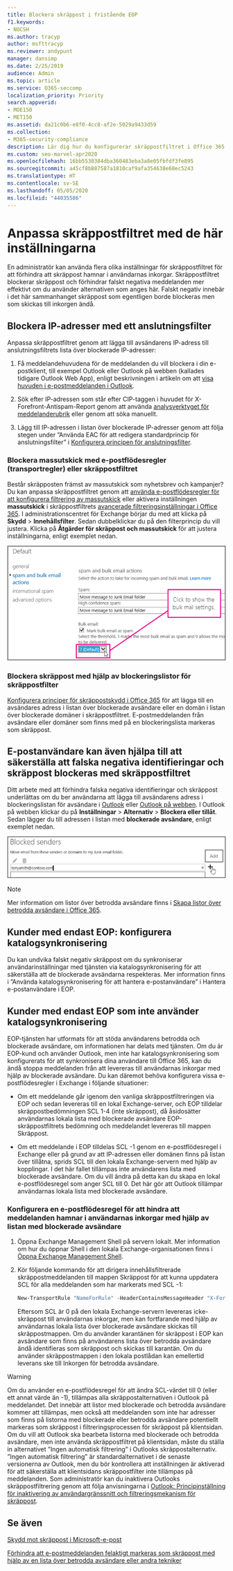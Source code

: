 ```yaml
---
title: Blockera skräppost i fristående EOP
f1.keywords:
- NOCSH
ms.author: tracyp
author: msfttracyp
ms.reviewer: andypunt
manager: dansimp
ms.date: 2/25/2019
audience: Admin
ms.topic: article
ms.service: O365-seccomp
localization_priority: Priority
search.appverid:
- MOE150
- MET150
ms.assetid: da21c0b6-e8f0-4cc8-af2e-5029a9433d59
ms.collection:
- M365-security-compliance
description: Lär dig hur du konfigurerar skräppostfiltret i Office 365 för att blockera skräppost och förhindra felaktiga negativa meddelanden.
ms.custom: seo-marvel-apr2020
ms.openlocfilehash: 16bb5530384dba360483eba3a8e05fbfdf3fe895
ms.sourcegitcommit: a45cf8b887587a1810caf9afa354638e68ec5243
ms.translationtype: HT
ms.contentlocale: sv-SE
ms.lasthandoff: 05/05/2020
ms.locfileid: "44035586"
---
```

# <a name="customize-the-anti-spam-filter-with-these-settings"></a>Anpassa skräppostfiltret med de här inställningarna

En administratör kan använda flera olika inställningar för skräppostfiltret för att förhindra att skräppost hamnar i användarnas inkorgar. Skräppostfiltret blockerar skräppost och förhindrar falskt negativa meddelanden mer effektivt om du använder alternativen som anges här. Falskt negativ innebär i det här sammanhanget skräppost som egentligen borde blockeras men som skickas till inkorgen ändå.

## <a name="block-ip-addresses-with-a-connection-filter"></a>Blockera IP-adresser med ett anslutningsfilter

Anpassa skräppostfiltret genom att lägga till avsändarens IP-adress till anslutningsfiltrets lista över blockerade IP-adresser:

1. Få meddelandehuvudena för de meddelanden du vill blockera i din e-postklient, till exempel Outlook eller Outlook på webben (kallades tidigare Outlook Web App), enligt beskrivningen i artikeln om att [visa huvuden i e-postmeddelanden i Outlook](https://support.office.com/article/cd039382-dc6e-4264-ac74-c048563d212c).

2. Sök efter IP-adressen som står efter CIP-taggen i huvudet för X-Forefront-Antispam-Report genom att använda [analysverktyget för meddelanderubrik](https://testconnectivity.microsoft.com/?tabid=mha) eller genom att söka manuellt.

3. Lägg till IP-adressen i listan över blockerade IP-adresser genom att följa stegen under ”Använda EAC för att redigera standardprincip för anslutningsfilter” i [Konfigurera principen för anslutningsfilter](configure-the-connection-filter-policy.md).

### <a name="block-bulk-mail-with-mail-flow-rules-transport-rules-or-the-spam-filter"></a>Blockera massutskick med e-postflödesregler (transportregler) eller skräppostfiltret

Består skräpposten främst av massutskick som nyhetsbrev och kampanjer? Du kan anpassa skräppostfiltret genom att [använda e-postflödesregler för att konfigurera filtrering av massutskick](use-transport-rules-to-configure-bulk-email-filtering.md) eller aktivera inställningen **massutskick** i skräppostfiltrets [avancerade filtreringsinställningar i Office 365](advanced-spam-filtering-asf-options.md). I administrationscentret för Exchange börjar du med att klicka på **Skydd** \> **Innehållsfilter**. Sedan dubbelklickar du på den filterprincip du vill justera. Klicka på **Åtgärder för skräppost och massutskick** för att justera inställningarna, enligt exemplet nedan.

![Inställning av filter för massutskick av e-post i Exchange Online](../../media/a45095c2-269d-45b8-a76c-999b5e78da68.png)

### <a name="block-email-spam-using-spam-filter-block-lists"></a>Blockera skräppost med hjälp av blockeringslistor för skräppostfilter

[Konfigurera principer för skräppostskydd i Office 365](configure-your-spam-filter-policies.md) för att lägga till en avsändares adress i listan över blockerade avsändare eller en domän i listan över blockerade domäner i skräppostfiltret. E-postmeddelanden från avsändare eller domäner som finns med på en blockeringslista markeras som skräppost.

## <a name="email-users-can-also-help-ensure-that-false-negative-and-email-spam-is-blocked-with-spam-filter"></a>E-postanvändare kan även hjälpa till att säkerställa att falska negativa identifieringar och skräppost blockeras med skräppostfiltret

Ditt arbete med att förhindra falska negativa identifieringar och skräppost underlättas om du ber användarna att lägga till avsändarens adress i blockeringslistan för avsändare i [Outlook](https://support.office.com/article/5ae3ea8e-cf41-4fa0-b02a-3b96e21de089) eller [Outlook på webben](https://support.office.com/article/db786e79-54e2-40cc-904f-d89d57b7f41d). I Outlook på webben klickar du på **Inställningar** \> **Alternativ** \> **Blockera eller tillåt**. Sedan lägger du till adressen i listan med **blockerade avsändare**, enligt exemplet nedan.

![Blockera en avsändare i Outlook på webben](../../media/fdf51381-2527-4819-ac2a-5dff84d2a36d.png)

> [!NOTE]
> Mer information om listor över betrodda avsändare finns i [Skapa listor över betrodda avsändare i Office 365](create-safe-sender-lists-in-office-365.md).

## <a name="eop-only-customers-set-up-directory-synchronization"></a>Kunder med endast EOP: konfigurera katalogsynkronisering

Du kan undvika falskt negativ skräppost om du synkroniserar användarinställningar med tjänsten via katalogsynkronisering för att säkerställa att de blockerade avsändarna respekteras. Mer information finns i ”Använda katalogsynkronisering för att hantera e-postanvändare” i Hantera e-postanvändare i EOP.

## <a name="eop-only-customers-who-are-not-using-directory-synchronization"></a>Kunder med endast EOP som inte använder katalogsynkronisering

EOP-tjänsten har utformats för att stöda användarens betrodda och blockerade avsändare, om informationen har delats med tjänsten. Om du är EOP-kund och använder Outlook, men inte har katalogsynkronisering som konfigurerats för att synkronisera dina användare till Office 365, kan du ändå stoppa meddelanden från att levereras till användarnas inkorgar med hjälp av blockerade avsändare. Du kan däremot behöva konfigurera vissa e-postflödesregler i Exchange i följande situationer:

- Om ett meddelande går igenom den vanliga skräppostfiltreringen via EOP och sedan levereras till en lokal Exchange-server, och EOP tilldelar skräppostbedömningen SCL 1-4 (inte skräppost), då åsidosätter användarnas lokala lista med blockerade avsändare EOP-skräppostfiltrets bedömning och meddelandet levereras till mappen Skräppost.

- Om ett meddelande i EOP tilldelas SCL -1 genom en e-postflödesregel i Exchange eller på grund av att IP-adressen eller domänen finns på listan över tillåtna, sprids SCL till den lokala Exchange-servern med hjälp av kopplingar. I det här fallet tillämpas inte användarens lista med blockerade avsändare. Om du vill ändra på detta kan du skapa en lokal e-postflödesregel som anger SCL till 0. Det här gör att Outlook tillämpar användarnas lokala lista med blockerade avsändare.

### <a name="to-set-up-a-mail-flow-rule-to-stop-messages-from-being-delivered-to-your-users-inbox-by-using-the-blocked-senders-list"></a>Konfigurera en e-postflödesregel för att hindra att meddelanden hamnar i användarnas inkorgar med hjälp av listan med blockerade avsändare

1. Öppna Exchange Management Shell på servern lokalt. Mer information om hur du öppnar Shell i den lokala Exchange-organisationen finns i [Öppna Exchange Management Shell](https://docs.microsoft.com/powershell/exchange/exchange-server/open-the-exchange-management-shell).

2. Kör följande kommando för att dirigera innehållsfiltrerade skräppostmeddelanden till mappen Skräppost för att kunna uppdatera SCL för alla meddelanden som har markerats med SCL -1:

   ```powershell
   New-TransportRule "NameForRule" -HeaderContainsMessageHeader "X-Forefront-Antispam-Report" -HeaderContainsWords "SCL:-1" -SetSCL 0
   ```

   Eftersom SCL är 0 på den lokala Exchange-servern levereras icke-skräppost till användarnas inkorgar, men kan fortfarande med hjälp av användarnas lokala lista över blockerade avsändare skickas till skräppostmappen. Om du använder karantänen för skräppost i EOP kan avsändare som finns på användarens lista över betrodda avsändare ändå identifieras som skräppost och skickas till karantän. Om du använder skräppostmappen i den lokala postlådan kan emellertid leverans ske till Inkorgen för betrodda avsändare.

> [!WARNING]
> Om du använder en e-postflödesregel för att ändra SCL-värdet till 0 (eller ett annat värde än -1), tillämpas alla skräppostalternativen i Outlook på meddelandet. Det innebär att listor med blockerade och betrodda avsändare kommer att tillämpas, men också att meddelanden som inte har adresser som finns på listorna med blockerade eller betrodda avsändare potentiellt markeras som skräppost i filtreringsprocessen för skräppost på klientsidan. Om du vill att Outlook ska bearbeta listorna med blockerade och betrodda avsändare, men inte använda skräppostfiltret på klientsidan, måste du ställa in alternativet ”Ingen automatisk filtrering” i Outlooks skräppostalternativ. ”Ingen automatisk filtrering” är standardalternativet i de senaste versionerna av Outlook, men du bör kontrollera att inställningen är aktiverad för att säkerställa att klientsidans skräppostfilter inte tillämpas på meddelanden. Som administratör kan du inaktivera Outlooks skräppostfiltrering genom att följa anvisningarna i [Outlook: Principinställning för inaktivering av användargränssnitt och filtreringsmekanism för skräppost](https://support.microsoft.com/kb/2180568).

## <a name="see-also"></a>Se även

[Skydd mot skräppost i Microsoft-e-post](anti-spam-protection.md)

[Förhindra att e-postmeddelanden felaktigt markeras som skräppost med hjälp av en lista över betrodda avsändare eller andra tekniker](prevent-email-from-being-marked-as-spam.md)
